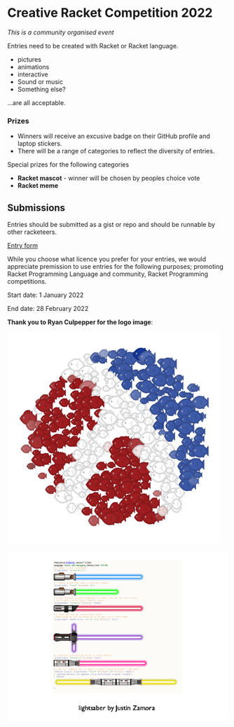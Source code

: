 # Creative Racket Competition 2022

*This is a community organised event*

Entries need to be created with Racket or Racket language.
* pictures
* animations 
* interactive
* Sound or music
* Something else?

...are all acceptable.

### Prizes

* Winners will receive an excusive badge on their GitHub profile and laptop stickers. 
* There will be a range of categories to reflect the diversity of entries.

Special prizes for the following categories

* **Racket mascot** - winner will be chosen by peoples choice vote 
* **Racket meme**

## Submissions 

Entries should be submitted as a gist or repo and should be runnable by other racketeers.

[Entry form](https://github.com/standard-fish/racket-creative-graphics-2022/issues/new?assignees=spdegabrielle&labels=&template=submit-competition-entry.md&title=%5BENTRY%5D)

While you choose what licence you prefer for your entries, we would appreciate premission to use entries for the following purposes; promoting Racket Programming Language and community, Racket Programming competitions.

Start date: 1 January 2022

End date: 28 February 2022


**Thank you to Ryan Culpepper for the logo image**: 

![Racket Logo as a school of fish by Ryan Culpepper](dense.png)


![showreel5restore-bg.gif](showreel5restore-bg.gif)
